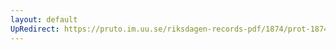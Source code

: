 ```yaml
---
layout: default
UpRedirect: https://pruto.im.uu.se/riksdagen-records-pdf/1874/prot-1874--fk--304/prot-1874--fk--304_003.pdf
---
```

